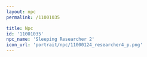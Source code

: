 ```yaml
---
layout: npc
permalink: /11001035

title: Npc
id: '11001035'
npc_name: 'Sleeping Researcher 2'
icon_url: 'portrait/npc/11000124_researcher4_p.png'
---
```

